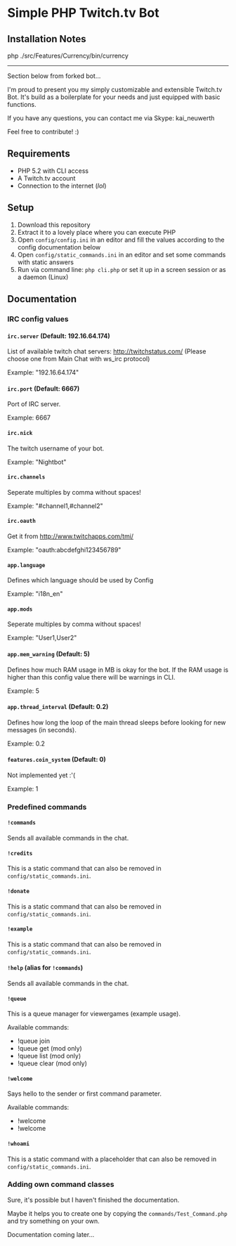 # Simple PHP Twitch.tv Bot


## Installation Notes

php ./src/Features/Currency/bin/currency

----

Section below from forked bot...


I'm proud to present you my simply customizable and extensible Twitch.tv Bot.
It's build as a boilerplate for your needs and just equipped with basic functions.

If you have any questions, you can contact me via Skype: kai_neuwerth

Feel free to contribute! :)

## Requirements

- PHP 5.2 with CLI access
- A Twitch.tv account
- Connection to the internet (*lol*)


## Setup

1. Download this repository
2. Extract it to a lovely place where you can execute PHP
3. Open ``config/config.ini`` in an editor and fill the values according to the config documentation below
4. Open ``config/static_commands.ini`` in an editor and set some commands with static answers
5. Run via command line: ``php cli.php`` or set it up in a screen session or as a daemon (Linux)


## Documentation

### IRC config values

#### `irc.server` (Default: 192.16.64.174)

List of available twitch chat servers: http://twitchstatus.com/ (Please choose one from Main Chat with ws_irc protocol)

Example: "192.16.64.174"


#### `irc.port` (Default: 6667)

Port of IRC server.

Example: 6667


#### `irc.nick`

The twitch username of your bot.

Example: "Nightbot"


#### `irc.channels`

Seperate multiples by comma without spaces! 

Example: "#channel1,#channel2"


#### `irc.oauth`

Get it from http://www.twitchapps.com/tmi/ 

Example: "oauth:abcdefghi123456789"


#### `app.language`

Defines which language should be used by Config 

Example: "i18n_en"


#### `app.mods`

Seperate multiples by comma without spaces! 

Example: "User1,User2"


#### `app.mem_warning` (Default: 5)

Defines how much RAM usage in MB is okay for the bot. If the RAM usage is higher than this config value there will be warnings in CLI.

Example: 5


#### `app.thread_interval` (Default: 0.2)

Defines how long the loop of the main thread sleeps before looking for new messages (in seconds).

Example: 0.2


#### `features.coin_system` (Default: 0)

Not implemented yet :'(

Example: 1


### Predefined commands

#### `!commands`

Sends all available commands in the chat.


#### `!credits`

This is a static command that can also be removed in ``config/static_commands.ini``.


#### `!donate`

This is a static command that can also be removed in ``config/static_commands.ini``.


#### `!example`

This is a static command that can also be removed in ``config/static_commands.ini``.


#### `!help` (alias for `!commands`)

Sends all available commands in the chat.


#### `!queue`

This is a queue manager for viewergames (example usage).

Available commands:

- !queue join <nick>
- !queue get <amount> (mod only)
- !queue list (mod only)
- !queue clear (mod only)


#### `!welcome`

Says hello to the sender or first command parameter.

Available commands:

- !welcome
- !welcome <nick>


#### `!whoami`

This is a static command with a placeholder that can also be removed in ``config/static_commands.ini``.


### Adding own command classes

Sure, it's possible but I haven't finished the documentation.

Maybe it helps you to create one by copying the ``commands/Test_Command.php`` and try something on your own.

Documentation coming later...
